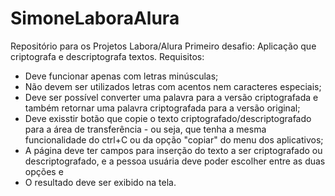 # SimoneLaboraAlura
Repositório para os Projetos Labora/Alura
Primeiro desafio: Aplicação que criptografa e descriptografa textos.
Requisitos:
- Deve funcionar apenas com letras minúsculas;
- Não devem ser utilizados letras com acentos nem caracteres especiais;
- Deve ser possível converter uma palavra para a versão criptografada e também retornar uma palavra criptografada para a versão original;
- Deve exisstir botão que copie o texto criptografado/descriptografado para a área de transferência - ou seja, que tenha a mesma funcionalidade do ctrl+C 
  ou da opção "copiar" do menu dos aplicativos;
- A página deve ter campos para inserção do texto a ser criptografado ou descriptografado, e a pessoa usuária deve poder escolher entre as duas opções e
- O resultado deve ser exibido na tela.
